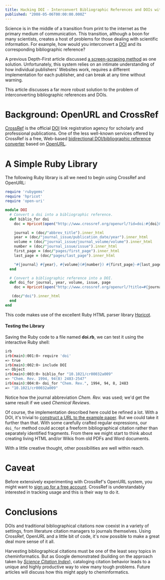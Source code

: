 ```yaml
---
title: Hacking DOI - Interconvert Bibliographic References and DOIs with CrossRef and OpenURL
published: "2008-05-06T00:00:00.000Z"
---
```


Science is in the middle of a transition from print to the internet as the primary medium of communication. This transition, although a boon for many scientists, creates a host of problems for those dealing with scientific information. For example, how would you interconvert a [DOI](http://www.doi.org/) and its corresponding bibliographic reference?

A previous Depth-First article discussed [a screen-scraping method](/articles/2007/06/27/easily-convert-publisher-urls-and-dois-to-bibliographical-citations-synthesis-synlett-ruby-and-mechanize) as one solution. Unfortunately, this system relies on an intimate understanding of how individual publishers' Websites work, requires a different implementation for each publisher, and can break at any time without warning.

This article discusses a far more robust solution to the problem of interconverting bibliographic references and DOIs.

# Background: OpenURL and CrossRef

[CrossRef](http://www.crossref.org/) is the official [DOI](http://www.doi.org/) link registration agency for scholarly and professional publications. One of the less well-known services offered by CrossRef is a free, Web-based [bidirectional DOI/bibliographic reference converter](http://www.crossref.org/openurl_info.html) based on [OpenURL](http://en.wikipedia.org/wiki/OpenURL).

# A Simple Ruby Library

The following Ruby library is all we need to begin using CrossRef and OpenURL:

```ruby
require 'rubygems'
require 'hpricot'
require 'open-uri'

module DOI
  # Convert a doi into a bibliographic reference.
  def biblio_for doi
    doc = Hpricot(open("http://www.crossref.org/openurl/?id=doi:#{doi}&noredirect=true&pid=ourl_sample:sample&format=unixref"))

    journal = (doc/"abbrev_title").inner_html
    year = (doc/"journal_issue/publication_date/year").inner_html
    volume = (doc/"journal_issue/journal_volume/volume").inner_html
    number = (doc/"journal_issue/issue").inner_html
    first_page = (doc/"pages/first_page").inner_html
    last_page = (doc/"pages/last_page").inner_html

    "#{journal} #{year}, #{volume}(#{number}) #{first_page}-#{last_page}"
  end

  # Convert a bibliographic reference into a DOI.
  def doi_for journal, year, volume, issue, page
    doc = Hpricot(open("http://www.crossref.org/openurl/?title=#{journal.gsub(/ /, '%20')}&volume=#{volume}&issue=#{issue}&spage=#{page}&date=#{year}&pid=ourl_sample:sample&redirect=false&format=unixref"))

   (doc/"doi").inner_html
  end
end
```

This code makes use of the excellent Ruby HTML parser library <a href="http://code.whytheluckystiff.net/hpricot">Hpricot</a>.

<h4>Testing the Library</h4>

Saving the Ruby code to a file named <strong>doi.rb</strong>, we can test it using the interactive Ruby shell:

```bash
irb
irb(main):001:0> require 'doi'
=> true
irb(main):002:0> include DOI
=> Object
irb(main):003:0> biblio_for "10.1021/cr00032a009"
=> "Chem. Rev. 1994, 94(8) 2483-2547"
irb(main):004:0> doi_for "Chem. Rev.", 1994, 94, 8, 2483
=> "10.1021/cr00032a009"
```

Notice how the journal abbreviation *Chem. Rev.* was used; we'd get the same result if we used *Chemical Reviews*.

Of course, the implementation described here could be refined a lot. With a DOI, it's trivial to [construct a URL to the example paper](http://dx.doi.org/10.1021/cr00032a009). But we could take it further than that. With some carefully crafted regular expressions, our <code>doi_for</code> method could accept a freeform bibliographical citation rather than separately identified fragments. From there we might start to think about creating living HTML and/or Wikis from old PDFs and Word documents.

With a little creative thought, other possibilities are well within reach.

# Caveat

Before extensively experimenting with CrossRef's OpenURL system, you might want to [sign up for a free account](http://www.crossref.org/requestaccount/). CrossRef is understandably interested in tracking usage and this is their way to do it.

# Conclusions

DOIs and traditional bibliographical citations now coexist in a variety of settings, from literature citation managers to journals themselves. Using CrossRef, OpenURL and a little bit of code, it's now possible to make a great deal more sense of it all.

Harvesting bibliographical citations must be one of the least sexy topics in cheminformatics. But as Google demonstrated (building on the approach taken by [*Science Citation Index*](http://scientific.thomson.com/products/sci/)), cataloging citation behavior leads to a unique and highly productive way to view many tough problems. Future articles will discuss how this might apply to cheminformatics.
